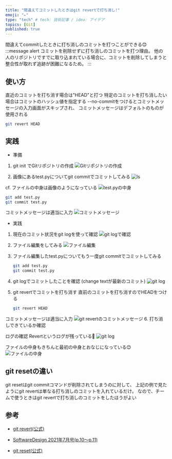 ```yaml
---
title: "間違えてコミットしたときはgit revertで打ち消し!"
emoji: "✏️"
type: "tech" # tech: 技術記事 / idea: アイデア
topics: [Git]
published: true
---
```


間違えてcommitしたときに打ち消しのコミットを打つことができる😊
:::message alert
コミットを削除せずに打ち消しのコミットを打つ理由。
他の人のリポジトリですでに取り込まれている場合に、コミットを削除してしまうと
整合性が取れず追跡が困難になるため。
:::

## 使い方

直近のコミットを打ち消す場合は"HEAD"と打つ
特定のコミットを打ち消したい場合はコミットのハッシュ値を指定する
--no-commitをつけるとコミットメッセージの入力画面がスキップされ、
コミットメッセージはデフォルトのものが使用される

```zsh
git revert HEAD
```

## 実践

- 準備

1. git init でGitリポジトリの作成
![Gitリポジトリの作成](https://gyazo.com/acec1c0f2b9dd51cafe7f7559bafe656.png)

2. 画像にあるtest.pyについてgit commitでコミットしてみる
![ls](https://gyazo.com/d0c5bd70f46d99b987e417b87f86a798.png)

cf.
ファイルの中身は画像のようになっている
![test.pyの中身](https://gyazo.com/b00a55478021822d8d09cc7c3ace8e78.png)

```zsh
git add test.py
git commit test.py
```

コミットメッセージは適当に入力
![コミットメッセージ](https://gyazo.com/88553a02015cb05859bc789d26c2cc1c.png)

- 実践

1. 現在のコミット状況をgit logを使って確認
![git logで確認](https://gyazo.com/5bbecaf8d46c26d6f90cc880e4ec8e05.png)

2. ファイル編集をしてみる
![ファイル編集](https://gyazo.com/176274094a01c74e2582b6170529b33c.png)

3. ファイル編集したtest.pyについてもう一度git commitでコミットしてみる

    ```zsh
    git add test.py
    git commit test.py
    ```

4. git logでコミットしたことを確認
(change textが最新のコミット)
![git log](https://gyazo.com/a11bc619b58e3f09da4d6a92461b538b.png)

5. git revertでコミットを打ち消す
直前のコミットを打ち消すのでHEADをつける

    ```zsh
    git revert HEAD
    ```

コミットメッセージは適当に入力
![git revertのコミットメッセージ](https://gyazo.com/30263d7d2152d09f07b279cfd5d3b8af.png)
6. 打ち消しできているか確認

ログの確認
Revertというログが残っている👏
![git log](https://gyazo.com/4587aa4ca40937136c2bd3c533a8eb79.png)

ファイルの中身もきちんと最初の中身とおなじになっている😊
![ファイルの中身](https://gyazo.com/2a1b9b66bd4f81159ee74fa12d13ed49.png)

## git resetの違い

git resetはgit commitコマンドが削除されてしまうのに対して、
上記の例で見たようにgit revertは単なる打ち消しのコミットを入れているだけ。
なので、チームで使うときはgit revertで打ち消しのコミットをしたほうがよい

## 参考

- [git revert(公式)](https://git-scm.com/docs/git-revert)

- [SoftwareDesign 2021年7月号(p.10〜p.11)](https://gihyo.jp/magazine/SD/archive/2021/202107)

- [git reset(公式)](https://git-scm.com/book/ja/v2/Git-%E3%81%AE%E3%81%95%E3%81%BE%E3%81%96%E3%81%BE%E3%81%AA%E3%83%84%E3%83%BC%E3%83%AB-%E3%83%AA%E3%82%BB%E3%83%83%E3%83%88%E3%82%B3%E3%83%9E%E3%83%B3%E3%83%89%E8%A9%B3%E8%AA%AC)
